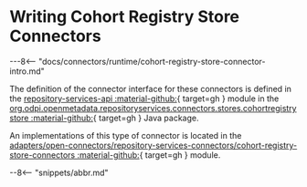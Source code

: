 <!-- SPDX-License-Identifier: CC-BY-4.0 -->
<!-- Copyright Contributors to the Egeria project. -->

# Writing Cohort Registry Store Connectors

---8<-- "docs/connectors/runtime/cohort-registry-store-connector-intro.md"

The definition of the connector interface for these connectors is
defined in the [repository-services-api :material-github:](.https://github.com/odpi/egeria/tree/master/open-metadata-implementation/repository-services/repository-services-apis){ target=gh } module
in the
[org.odpi.openmetadata.repositoryservices.connectors.stores.cohortregistrystore :material-github:](https://github.com/odpi/egeria/tree/master/open-metadata-implementation/repository-services/repository-services-apis/src/main/java/org/odpi/openmetadata/repositoryservices/connectors/stores/cohortregistrystore){ target=gh } Java package.

An implementations of this type of connector is located in the
[adapters/open-connectors/repository-services-connectors/cohort-registry-store-connectors :material-github:](https://github.com/odpi/egeria/tree/master/open-metadata-implementation/adapters/open-connectors/repository-services-connectors/cohort-registry-store-connectors){ target=gh } module.

--8<-- "snippets/abbr.md"
